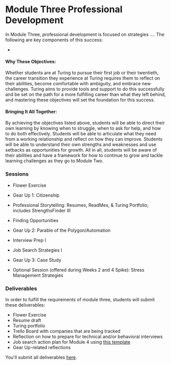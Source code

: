 # Module Three Professional Development

In Module Three, professional development is focused on strategies .... The following are key components of this success:

* 

#### Why These Objectives:
Whether students are at Turing to pursue their first job or their twentieth, the career transition they experience at Turing requires them to reflect on their abilities, become comfortable with ambiguity, and embrace new challenges. Turing aims to provide tools and support to do this successfully and be set on the path for a more fulfilling career than what they left behind, and mastering these objectives will set the foundation for this success. 

#### Bringing It All Together:
By achieving the objectives listed above, students will be able to direct their own learning by knowing when to struggle, when to ask for help, and how to do both effectively. Students will be able to articulate what they need from a working relationship and reflect on how they can improve. Students will be able to understand their own strengths and weaknesses and use setbacks as opportunities for growth. All in all, students will be aware of their abilities and have a framework for how to continue to grow and tackle learning challenges as they go to Module Two. 

### Sessions

* Flower Exercise
* Gear Up 1: Citizenship
* Professional Storytelling: Resumes, ReadMes, & Turing Portfolio; includes StrengthsFinder III
* Finding Opportunities
* Gear Up 2: Parable of the Polygon/Automation
* Interview Prep I
* Job Search Strategies I
* Gear Up 3: Case Study

* Optional Session (offered during Weeks 2 and 4 Spike): Stress Management Strategies

### Deliverables
In order to fulfill the requirements of module three, students will submit these deliverables:

* Flower Exercise
* Resume draft
* Turing portfolio
* Trello Board with companies that are being tracked
* Reflection on how to prepare for technical and/or behavioral interviews
* Job search action plan for Module 4 using [this template](https://github.com/turingschool/career-development-curriculum/blob/master/module_three/mod_4_action_plan_template.md)
* Gear Up-related reflections

You'll submit all deliverables [here](https://github.com/turingschool/career-development-curriculum/tree/master/deliverable_submissions).

